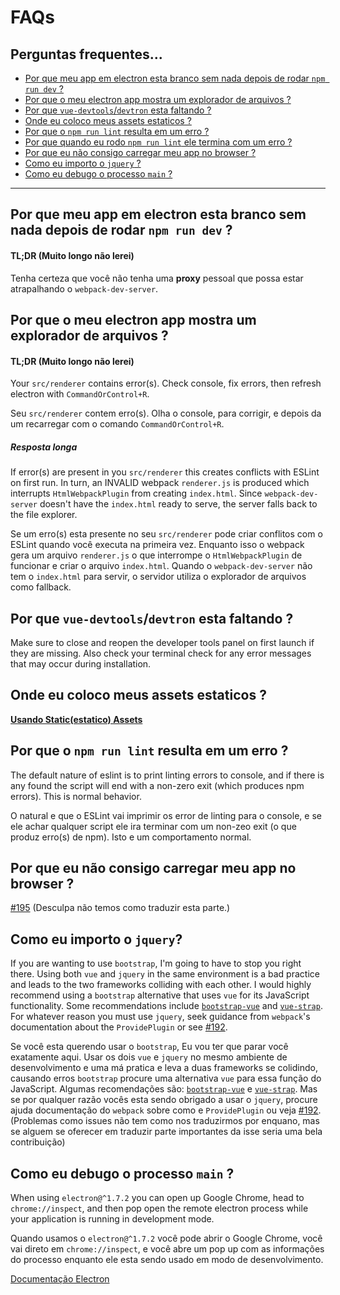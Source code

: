 # FAQs
## Perguntas frequentes...

* [Por que meu app em electron esta branco sem nada depois de rodar `npm run dev` ?](#why-is-my-electron-app-blank-after-running-npm-run-dev)
* [Por que o meu electron app mostra um explorador de arquivos ?](#why-does-my-electron-app-show-a-file-explorer)
* [Por que `vue-devtools`/`devtron` esta faltando ?](#why-is-vue-devtoolsdevtron-missing)
* [Onde eu coloco meus assets estaticos ?](#where-do-i-put-static-assets)
* [Por que o `npm run lint` resulta em um erro ?](#why-did-npm-run-lint-end-with-an-error)
* [Por que quando eu rodo `npm run lint` ele termina com um erro ?](#why-did-npm-run-lint-end-with-an-error)
* [Por que eu não consigo carregar meu app  no browser ?](#why-cant-i-load-my-app-in-a-web-browser)
* [Como eu importo o `jquery` ?](#how-do-import-jquery)
* [Como eu debugo o processo `main` ?](#how-can-i-debug-the-main-process)

---

## Por que meu app em electron esta branco sem nada depois de rodar `npm run dev` ?

#### TL;DR (Muito longo não lerei)

Tenha certeza que você não tenha uma **proxy** pessoal que possa estar atrapalhando o `webpack-dev-server`.

## Por que o meu electron app mostra um explorador de arquivos ?

#### TL;DR (Muito longo não lerei)

Your `src/renderer` contains error\(s\). Check console, fix errors, then refresh electron with `CommandOrControl+R`.

Seu `src/renderer` contem erro\(s\). Olha o console, para corrigir, e depois da um recarregar com o comando `CommandOrControl+R`.

##### Resposta longa

If error\(s\) are present in you `src/renderer` this creates conflicts with ESLint on first run. In turn, an INVALID webpack `renderer.js` is produced which interrupts `HtmlWebpackPlugin` from creating `index.html`. Since `webpack-dev-server` doesn't have the `index.html` ready to serve, the server falls back to the file explorer.

Se um erro\(s\) esta presente no seu `src/renderer` pode criar conflitos com o ESLint quando você executa na primeira vez. Enquanto isso o webpack gera um arquivo `renderer.js` o que interrompe o `HtmlWebpackPlugin` de funcionar e criar o arquivo `index.html`. Quando o `webpack-dev-server` não tem o `index.html` para servir, o servidor utiliza o explorador de arquivos como fallback.

## Por que `vue-devtools`/`devtron` esta faltando ?

Make sure to close and reopen the developer tools panel on first launch if they are missing. Also check your terminal check for any error messages that may occur during installation.

## Onde eu coloco meus assets estaticos ?

[**Usando Static(estatico) Assets**](using-static-assets.md)

## Por que o `npm run lint` resulta em um erro ?

The default nature of eslint is to print linting errors to console, and if there is any found the script will end with a non-zero exit \(which produces npm errors\). This is normal behavior.

O natural e que o ESLint vai imprimir os error de linting para o console, e se ele achar qualquer script ele ira terminar com um non-zeo exit \(o que produz erro\(s\) de npm\). Isto e um comportamento normal.

## Por que eu não consigo carregar meu app  no browser ?

[\#195](https://github.com/deeprado/electron-vue-webpack5/issues/195) (Desculpa não temos como traduzir esta parte.)

## Como eu importo o `jquery`?

If you are wanting to use `bootstrap`, I'm going to have to stop you right there. Using both `vue` and `jquery` in the same environment is a bad practice and leads to the two frameworks colliding with each other. I would highly recommend using a `bootstrap` alternative that uses `vue` for its JavaScript functionality. Some recommendations include [`bootstrap-vue`](https://github.com/bootstrap-vue/bootstrap-vue) and [`vue-strap`](https://github.com/yuche/vue-strap). For whatever reason you must use `jquery`, seek guidance from `webpack`'s documentation about the `ProvidePlugin` or see [\#192](https://github.com/deeprado/electron-vue-webpack5/issues/192).

Se você esta querendo usar o `bootstrap`, Eu vou ter que parar você exatamente aqui. Usar os dois `vue` e `jquery` no mesmo ambiente de desenvolvimento e uma má pratica e leva a duas frameworks se colidindo, causando erros `bootstrap` procure uma alternativa `vue` para essa função do JavaScript. Algumas recomendações são:  [`bootstrap-vue`](https://github.com/bootstrap-vue/bootstrap-vue) e [`vue-strap`](https://github.com/yuche/vue-strap). Mas se por qualquer razão vocês esta sendo obrigado a usar o  `jquery`, procure ajuda documentação do `webpack` sobre como e `ProvidePlugin` ou veja [\#192](https://github.com/deeprado/electron-vue-webpack5/issues/192). (Problemas como issues não tem como nos traduzirmos por enquano, mas se alguem se oferecer em traduzir parte importantes da isse seria uma bela contribuição)

## Como eu debugo o processo `main` ?

When using `electron@^1.7.2` you can open up Google Chrome, head to `chrome://inspect`, and then pop open the remote electron process while your application is running in development mode.

Quando usamos o `electron@^1.7.2` você pode abrir o Google Chrome, você vai direto em `chrome://inspect`, e você abre um pop up com as informações do processo enquanto ele esta sendo usado em modo de desenvolvimento.

[Documentação Electron](https://github.com/electron/electron/blob/master/docs/tutorial/debugging-main-process.md)

